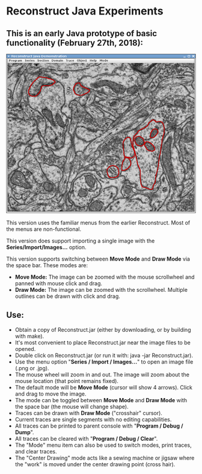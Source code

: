 # Reconstruct Java Experiments
## This is an early Java prototype of basic functionality (February 27th, 2018):

![Early Demo](Screenshot_02272018_105320PM.png?raw=true "Early Demo")

This version uses the familiar menus from the earlier Reconstruct. Most of the menus are non-functional.

This version does support importing a single image with the **Series/Import/Images...** option.

This version supports switching between **Move Mode** and **Draw Mode** via the space bar. These modes are:

* **Move Mode:** The image can be zoomed with the mouse scrollwheel and panned with mouse click and drag.
* **Draw Mode:** The image can be zoomed with the scrollwheel. Multiple outlines can be drawn with click and drag.

## Use:

* Obtain a copy of Reconstruct.jar (either by downloading, or by building with make).
* It's most convenient to place Reconstruct.jar near the image files to be opened.
* Double click on Reconstruct.jar (or run it with: java -jar Reconstruct.jar).
* Use the menu option "**Series / Import / Images...**" to open an image file (.png or .jpg).
* The mouse wheel will zoom in and out. The image will zoom about the mouse location (that point remains fixed).
* The default mode will be **Move Mode** (cursor will show 4 arrows). Click and drag to move the image.
* The mode can be toggled between **Move Mode** and **Draw Mode** with the space bar (the mouse will change shape).
* Traces can be drawn with **Draw Mode** ("crosshair" cursor).
* Current traces are single segments with no editing capabilities.
* All traces can be printed to parent console with "**Program / Debug / Dump**".
* All traces can be cleared with "**Program / Debug / Clear**".
* The "Mode" menu item can also be used to switch modes, print traces, and clear traces.
* The "Center Drawing" mode acts like a sewing machine or jigsaw where the "work" is moved
  under the center drawing point (cross hair).

